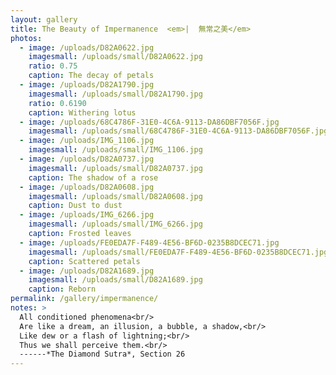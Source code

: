 ```yaml
---
layout: gallery
title: The Beauty of Impermanence  <em>|  無常之美</em>
photos:
  - image: /uploads/D82A0622.jpg
    imagesmall: /uploads/small/D82A0622.jpg
    ratio: 0.75
    caption: The decay of petals
  - image: /uploads/D82A1790.jpg
    imagesmall: /uploads/small/D82A1790.jpg
    ratio: 0.6190
    caption: Withering lotus
  - image: /uploads/68C4786F-31E0-4C6A-9113-DA86DBF7056F.jpg
    imagesmall: /uploads/small/68C4786F-31E0-4C6A-9113-DA86DBF7056F.jpg
  - image: /uploads/IMG_1106.jpg
    imagesmall: /uploads/small/IMG_1106.jpg
  - image: /uploads/D82A0737.jpg
    imagesmall: /uploads/small/D82A0737.jpg
    caption: The shadow of a rose
  - image: /uploads/D82A0608.jpg
    imagesmall: /uploads/small/D82A0608.jpg
    caption: Dust to dust
  - image: /uploads/IMG_6266.jpg
    imagesmall: /uploads/small/IMG_6266.jpg
    caption: Frosted leaves
  - image: /uploads/FE0EDA7F-F489-4E56-BF6D-0235B8DCEC71.jpg
    imagesmall: /uploads/small/FE0EDA7F-F489-4E56-BF6D-0235B8DCEC71.jpg
    caption: Scattered petals
  - image: /uploads/D82A1689.jpg
    imagesmall: /uploads/small/D82A1689.jpg
    caption: Reborn
permalink: /gallery/impermanence/
notes: >
  All conditioned phenomena<br/>
  Are like a dream, an illusion, a bubble, a shadow,<br/>
  Like dew or a flash of lightning;<br/>
  Thus we shall perceive them.<br/>
  ------*The Diamond Sutra*, Section 26
---
```

